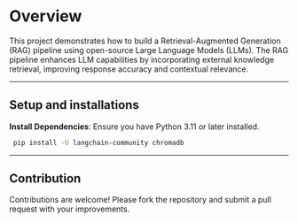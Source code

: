 # Overview

This project demonstrates how to build a Retrieval-Augmented Generation (RAG) pipeline using open-source Large Language Models (LLMs). The RAG pipeline enhances LLM capabilities by incorporating external knowledge retrieval, improving response accuracy and contextual relevance.

---
## Setup and installations

**Install Dependencies**:
   Ensure you have Python 3.11 or later installed.
   ```bash
	pip install -U langchain-community chromadb
   ```

---

## Contribution

Contributions are welcome! Please fork the repository and submit a pull request with your improvements.
